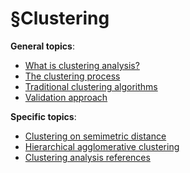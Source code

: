 # §Clustering

**General topics**:
- [What is clustering analysis?](../96)
- [The clustering process](../6)
- [Traditional clustering algorithms](../7)
- [Validation approach](../9)

**Specific topics**:
- [Clustering on semimetric distance](../17)
- [Hierarchical agglomerative clustering](../32)
- [Clustering analysis references](../97)

